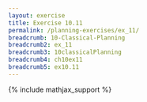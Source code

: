 ```yaml
---
layout: exercise
title: Exercise 10.11
permalink: /planning-exercises/ex_11/
breadcrumb: 10-Classical-Planning
breadcrumb2: ex_11
breadcrumb3: 10classicalPlanning
breadcrumb4: ch10ex11
breadcrumb5: ex10.11
---
```


{% include mathjax_support %}

